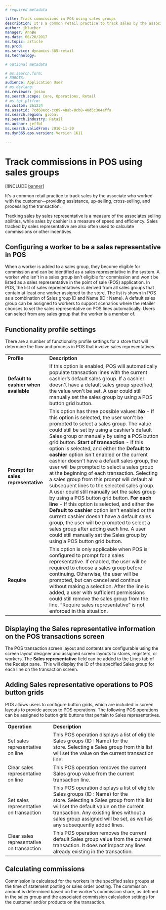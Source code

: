 ```yaml
---
# required metadata

title: Track commissions in POS using sales groups
description: It's a common retail practice to track sales by the associate who worked with the customer—providing assistance, up-selling, cross-selling, and processing the transaction.
author: jblucher
manager: AnnBe
ms.date: 06/20/2017
ms.topic: article
ms.prod: 
ms.service: dynamics-365-retail
ms.technology: 

# optional metadata

# ms.search.form: 
# ROBOTS: 
audience: Application User
# ms.devlang: 
ms.reviewer: josaw
ms.search.scope: Core, Operations, Retail
# ms.tgt_pltfrm: 
ms.custom: 261234
ms.assetid: 7cd68ecc-cc09-48ab-8cb8-48d5c304effa
ms.search.region: global
ms.search.industry: Retail
ms.author: jeffbl
ms.search.validFrom: 2016-11-30
ms.dyn365.ops.version: Version 1611

---
```


# Track commissions in POS using sales groups

[!INCLUDE [banner](includes/banner.md)]

It's a common retail practice to track sales by the associate who worked with the customer—providing assistance, up-selling, cross-selling, and processing the transaction.

Tracking sales by sales representative is a measure of the associates selling abilities, while sales by cashier is a measure of speed and efficiency. Sales tracked by sales representative are also often used to calculate commissions or other incentives.

## Configuring a worker to be a sales representative in POS
When a worker is added to a sales group, they become eligible for commission and can be identified as a sales representative in the system. A worker who isn't in a sales group isn't eligible for commission and won't be listed as a sales representative in the point of sale (POS) application. In POS, the list of sales representatives is derived from all sales groups that contain at least one worker assigned to the store. The list is shown in POS as a combination of Sales group ID and Name (ID : Name). A default sales group can be assigned to workers to support scenarios where the retailer chooses to set the sales representative on POS lines automatically. Users can select from any sales group that the worker is a member of.

## Functionality profile settings
There are a number of functionality profile settings for a store that will determine the flow and process in POS that involve sales representatives.


|                                                    |                                                                                                                                                                                                                                                                                                                                                                                                                                                                                                                                                                                                                                                                                                                                                                                                                                                                                                                                                                                                                                                                                                             |
|----------------------------------------------------|-------------------------------------------------------------------------------------------------------------------------------------------------------------------------------------------------------------------------------------------------------------------------------------------------------------------------------------------------------------------------------------------------------------------------------------------------------------------------------------------------------------------------------------------------------------------------------------------------------------------------------------------------------------------------------------------------------------------------------------------------------------------------------------------------------------------------------------------------------------------------------------------------------------------------------------------------------------------------------------------------------------------------------------------------------------------------------------------------------------|
|              <strong>Profile</strong>              |                                                                                                                                                                                                                                                                                                                                                                                                                                                                                                                                        <strong>Description</strong>                                                                                                                                                                                                                                                                                                                                                                                                                                                                                                                                         |
| <strong>Default to cashier when available</strong> |                                                                                                                                                                                                                                                                                                                                                                                                     If this option is enabled, POS will automatically populate transaction lines with the current cashier’s default sales group. If a cashier doesn't have a default sales group specified, the value won't be set. A user could still manually set the sales group by using a POS button grid button.                                                                                                                                                                                                                                                                                                                                                                                                      |
|  **Prompt for sales representative**  | This option has three possible values: **No** - If this option is selected, the user won't be prompted to select a sales group. The value could still be set by using a cashier’s default Sales group or manually by using a POS button grid button. **Start of transaction** - If this option is selected, and either the **Default to cashier** option isn't enabled or the current cashier doesn't have a default sales group, the user will be prompted to select a sales group at the beginning of each transaction. Selecting a sales group from this prompt will default all subsequent lines to the selected sales group. A user could still manually set the sales group by using a POS button grid button. **For each line** - If this option is selected, and either the **Default to cashier** option isn't enabled or the current cashier doesn't have a default sales group, the user will be prompted to select a sales group after adding each line. A user could still manually set the Sales group by using a POS button grid button. |
|              **Require**              |                                                                                                                                                                                                                                                                                                                         This option is only applicable when POS is configured to prompt for a sales representative. If enabled, the user will be required to choose a sales group before continuing. Otherwise, the user will be prompted, but can cancel and continue without making a selection. After the line is added, a user with sufficient permissions could still remove the sales group from the line. “Require sales representative” is not enforced in this situation.                                                                                                                                                                                                                                                                                                                          |

## Displaying the Sales representative information on the POS transactions screen
The POS transaction screen layout and contents are configurable using the screen layout designer and assigned screen layouts to stores, registers, or workers. The **Sales representative** field can be added to the Lines tab of the Receipt pane.  This will display the ID of the specified Sales group for each line on the transaction screen.

## Adding Sales representative operations to POS button grids
POS allows users to configure button grids, which are included in screen layouts to provide access to POS operations. The following POS operations can be assigned to button grid buttons that pertain to Sales representatives.

|                                           |                                                                                                                                                                                                                                                                                              |
|-------------------------------------------|----------------------------------------------------------------------------------------------------------------------------------------------------------------------------------------------------------------------------------------------------------------------------------------------|
| **Operation**                             | **Description**                                                                                                                                                                                                                                                                              |
| Set sales representative on line          | This POS operation displays a list of eligible Sales groups (ID : Name) for the store. Selecting a Sales group from this list will set the value on the current transaction line.                                                                                                            |
| Clear sales representative on line        | This POS operation removes the current Sales group value from the current transaction line.                                                                                                                                                                                                  |
| Set sales representative on transaction   | This POS operation displays a list of eligible Sales groups (ID : Name) for the store. Selecting a Sales group from this list will set the default value on the current transaction. Any existing lines without a sales group assigned will be set, as well as any subsequently added lines. |
| Clear sales representative on transaction | This POS operation removes the current default Sales group value from the current transaction. It does not impact any lines already existing in the transaction.                                                                                                                             |

## Calculating commissions
Commission is calculated for the workers in the specified sales groups at the time of statement posting or sales order posting. The commission amount is determined based on the worker’s commission share, as defined in the sales group and the associated commission calculation settings for the customer and/or products on the transaction.



